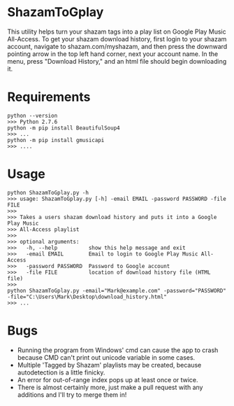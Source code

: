 # ShazamToGplay
This utility helps turn your shazam tags into a play list on Google Play Music All-Access. To get your shazam download history, first login to your shazam account, navigate to shazam.com/myshazam, and then press the downward pointing arrow in the top left hand corner, next your account name. In the menu, press "Download History," and an html file should begin downloading it.

# Requirements
```
python --version
>>> Python 2.7.6 
python -m pip install BeautifulSoup4
>>> ...
python -m pip install gmusicapi
>>> ....
```

# Usage
```
python ShazamToGplay.py -h
>>> usage: ShazamToGplay.py [-h] -email EMAIL -password PASSWORD -file FILE
>>> 
>>> Takes a users shazam download history and puts it into a Google Play Music
>>> All-Access playlist
>>> 
>>> optional arguments:
>>>   -h, --help          show this help message and exit
>>>   -email EMAIL        Email to login to Google Play Music All-Access
>>>   -password PASSWORD  Password to Google account
>>>   -file FILE          location of download history file (HTML file)
>>>   
python ShazamToGplay.py -email="Mark@example.com" -password="PASSWORD" -file="C:\Users\Mark\Desktop\download_history.html"
>>> ...
```
# Bugs
* Running the program from Windows' cmd can cause the app to crash because CMD can't print out unicode variable in some cases.
* Multiple 'Tagged by Shazam' playlists may be created, because autodetection is a little finicky.
* An error for out-of-range index pops up at least once or twice.
* There is almost certainly more, just make a pull request with any additions and I'll try to merge them in!